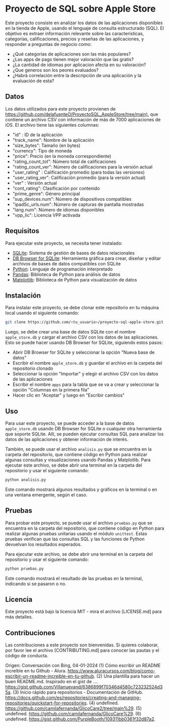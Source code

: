 # Proyecto de SQL sobre Apple Store

Este proyecto consiste en analizar los datos de las aplicaciones disponibles en la tienda de Apple, usando el lenguaje de consulta estructurado (SQL). El objetivo es extraer información relevante sobre las características, categorías, calificaciones, precios y reseñas de las aplicaciones, y responder a preguntas de negocio como:

- ¿Qué categorías de aplicaciones son las más populares?
- ¿Las apps de pago tienen mejor valoración que las gratis?
- ¿La cantidad de idiomas por aplicacion afecta en su valoración?
- ¿Que generos son los peores evaluados?
- ¿Habrá correlación entre la descripción de una aplicación y la evaluación de esta?

## Datos

Los datos utilizados para este proyecto provienen de [https://github.com/delafuenteO/ProyectoSQL_AppleStore/tree/main)](^1^), que contiene un archivo CSV con información de más de 7000 aplicaciones de iOS. El archivo tiene las siguientes columnas:

- "id" : ID de la aplicación
- "track_name": Nombre de la aplicación
- "size_bytes": Tamaño (en bytes)
- "currency": Tipo de moneda
- "price": Precio (en la moneda correspondiente)
- "rating_count_tot": Número total de calificaciones
- "rating_count_ver": Número de calificaciones para la versión actual
- "user_rating" : Calificación promedio (para todas las versiones)
- "user_rating_ver": Calificación promedio (para la versión actual)
- "ver" : Versión actual
- "cont_rating": Clasificación por contenido
- "prime_genre": Género principal
- "sup_devices.num": Número de dispositivos compatibles
- "ipadSc_urls.num": Número de capturas de pantalla mostradas
- "lang.num": Número de idiomas disponibles
- "vpp_lic": Licencia VPP activada

## Requisitos

Para ejecutar este proyecto, se necesita tener instalado:

- [SQLite](^2^): Sistema de gestión de bases de datos relacionales
- [DB Browser for SQLite](^3^): Herramienta gráfica para crear, diseñar y editar archivos de bases de datos compatibles con SQLite
- [Python](^4^): Lenguaje de programación interpretado
- [Pandas](^5^): Biblioteca de Python para análisis de datos
- [Matplotlib](^6^): Biblioteca de Python para visualización de datos

## Instalación

Para instalar este proyecto, se debe clonar este repositorio en tu máquina local usando el siguiente comando:

```bash
git clone https://github.com/<tu_usuario>/proyecto-sql-apple-store.git
```

Luego, se debe crear una base de datos SQLite con el nombre `apple_store.db` y cargar el archivo CSV con los datos de las aplicaciones. Esto se puede hacer usando DB Browser for SQLite, siguiendo estos pasos:

- Abrir DB Browser for SQLite y seleccionar la opción "Nueva base de datos"
- Escribir el nombre `apple_store.db` y guardar el archivo en la carpeta del repositorio clonado
- Seleccionar la opción "Importar" y elegir el archivo CSV con los datos de las aplicaciones
- Escribir el nombre `apps` para la tabla que se va a crear y seleccionar la opción "Columnas en la primera fila"
- Hacer clic en "Aceptar" y luego en "Escribir cambios"

## Uso

Para usar este proyecto, se puede acceder a la base de datos `apple_store.db` usando DB Browser for SQLite o cualquier otra herramienta que soporte SQLite. Allí, se pueden ejecutar consultas SQL para analizar los datos de las aplicaciones y obtener información de interés.

También, se puede usar el archivo `analisis.py` que se encuentra en la carpeta del repositorio, que contiene código en Python para realizar algunas consultas y visualizaciones usando Pandas y Matplotlib. Para ejecutar este archivo, se debe abrir una terminal en la carpeta del repositorio y usar el siguiente comando:

```bash
python analisis.py
```

Este comando mostrará algunos resultados y gráficos en la terminal o en una ventana emergente, según el caso.

## Pruebas

Para probar este proyecto, se puede usar el archivo `pruebas.py` que se encuentra en la carpeta del repositorio, que contiene código en Python para realizar algunas pruebas unitarias usando el módulo `unittest`. Estas pruebas verifican que las consultas SQL y las funciones de Python devuelvan los resultados esperados.

Para ejecutar este archivo, se debe abrir una terminal en la carpeta del repositorio y usar el siguiente comando:

```bash
python pruebas.py
```

Este comando mostrará el resultado de las pruebas en la terminal, indicando si se pasaron o no.

## Licencia

Este proyecto está bajo la licencia MIT - mira el archivo [LICENSE.md] para más detalles.

## Contribuciones

Las contribuciones a este proyecto son bienvenidas. Si quieres colaborar, por favor lee el archivo [CONTRIBUTING.md] para conocer las pautas y el código de conducta.

Origen: Conversación con Bing, 04-01-2024
(1) Cómo escribir un README increíble en tu Github - Alura. https://www.aluracursos.com/blog/como-escribir-un-readme-increible-en-tu-github.
(2) Una plantilla para hacer un buen README.md. Inspirado en el gist de .... https://gist.github.com/Villanuevand/6386899f70346d4580c723232524d35a.
(3) Inicio rápido para repositorios - Documentación de GitHub. https://docs.github.com/es/repositories/creating-and-managing-repositories/quickstart-for-repositories.
(4) undefined. https://github.com/camilafernanda/GlicoCare2/tree/main%29.
(5) undefined. https://github.com/camilafernanda/GlicoCare%29.
(6) undefined. https://gist.github.com/PurpleBooth/109311bb0361f32d87a2.
